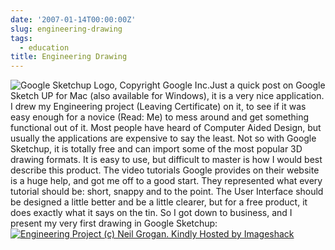 ```yaml
---
date: '2007-01-14T00:00:00Z'
slug: engineering-drawing
tags:
  - education
title: Engineering Drawing
---
```


![Google Sketchup Logo, Copyright
Google
Inc.](http://img265.imageshack.us/img265/8779/logogsubq2.gif 'Google Sketchup Logo, Copyright Google Inc.')Just
a quick post on Google Sketch UP for Mac (also available for Windows), it is a
very nice application. I drew my Engineering project (Leaving Certificate) on
it, to see if it was easy enough for a novice (Read: Me) to mess around and get
something functional out of it. Most people have heard of Computer Aided Design,
but usually the applications are expensive to say the least. Not so with Google
Sketchup, it is totally free and can import some of the most popular 3D drawing
formats. It is easy to use, but difficult to master is how I would best describe
this product. The video tutorials Google provides on their website is a huge
help, and got me off to a good start. They represented what every tutorial
should be: short, snappy and to the point. The User Interface should be designed
a little better and be a little clearer, but for a free product, it does exactly
what it says on the tin. So I got down to business, and I present my very first
drawing in Google
Sketchup:[![Engineering Project (c) Neil Grogan. Kindly Hosted by
Imageshack](http://img443.imageshack.us/img443/1066/epnggg1.jpg 'Engineering Project (c) Neil Grogan. Kindly Hosted by Imageshack')](http://sketchup.google.com/3dwarehouse/details?mid=bb5ff31dbd15ed08cfc639184f913fdf 'Engineering Project (c) Neil Grogan 2007, in Google 3D Warehouse')
